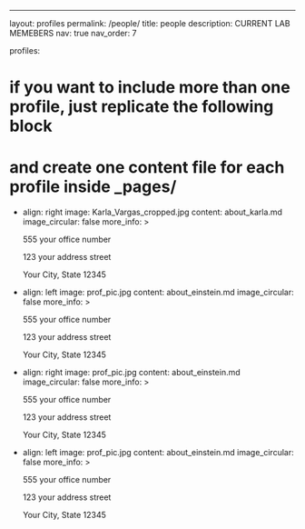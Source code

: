 ---

layout: profiles
permalink: /people/
title: people
description: CURRENT LAB MEMEBERS
nav: true
nav_order: 7

profiles:

# if you want to include more than one profile, just replicate the following block

# and create one content file for each profile inside \_pages/

- align: right
  image: Karla_Vargas_cropped.jpg
  content: about_karla.md
  image_circular: false
  more_info: >
    <p>555 your office number</p>
    <p>123 your address street</p>
    <p>Your City, State 12345</p>
- align: left
  image: prof_pic.jpg
  content: about_einstein.md
  image_circular: false
  more_info: >
    <p>555 your office number</p>
    <p>123 your address street</p>
    <p>Your City, State 12345</p>
- align: right
  image: prof_pic.jpg
  content: about_einstein.md
  image_circular: false
  more_info: >
    <p>555 your office number</p>
    <p>123 your address street</p>
    <p>Your City, State 12345</p>
- align: left
  image: prof_pic.jpg
  content: about_einstein.md
  image_circular: false
  more_info: >
    <p>555 your office number</p>
    <p>123 your address street</p>
    <p>Your City, State 12345</p>
